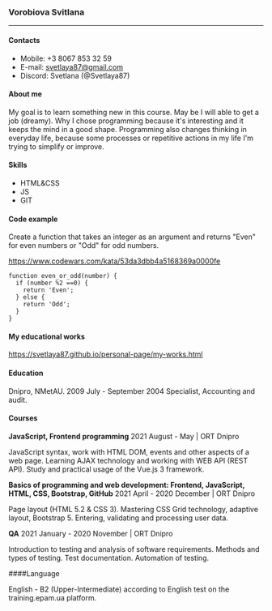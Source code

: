 
### Vorobiova Svitlana
---

#### Contacts
* Mobile: +3 8067 853 32 59
* E-mail: svetlaya87@gmail.com
* Discord: Svetlana (@Svetlaya87)

#### About me

My goal  is to learn  something new in this course. May be I will able to get a job (dreamy). Why I chose programming because it's interesting and it keeps the mind in a good shape. Programming also changes thinking in everyday life, because some processes or repetitive actions in my life I'm  trying to simplify or improve.

#### Skills
* HTML&CSS
* JS
* GIT

#### Code example

Create a function that takes an integer as an argument and returns "Even" for even numbers or "Odd" for odd numbers.

https://www.codewars.com/kata/53da3dbb4a5168369a0000fe

~~~
function even_or_odd(number) {
  if (number %2 ==0) {
    return 'Even';
  } else {
    return 'Odd';
  }
}
~~~
#### My educational works

https://svetlaya87.github.io/personal-page/my-works.html

#### Education

Dnipro, NMetAU.
2009 July - September 2004
Specialist, Accounting and audit.

#### Courses

**JavaScript, Frontend programming**
2021 August - May | ORT Dnipro

JavaScript syntax, work with HTML DOM, events and other aspects of a web page. Learning AJAX technology and working with WEB API (REST API). Study and practical usage of the Vue.js 3 framework.

**Basics of programming and web development: Frontend, JavaScript, HTML, CSS, Bootstrap, GitHub**
2021 April - 2020 December | ORT Dnipro

Page layout (HTML 5.2 & CSS 3). Mastering CSS Grid technology, adaptive layout, Bootstrap 5. Entering, validating and processing user data.

**QA**
2021 January - 2020 November | ORT Dnipro

Introduction to testing and analysis of software requirements. Methods and types of testing. Test documentation. Automation of testing.

####Language

English - B2 (Upper-Intermediate)
according to English test on the  training.epam.ua platform.
